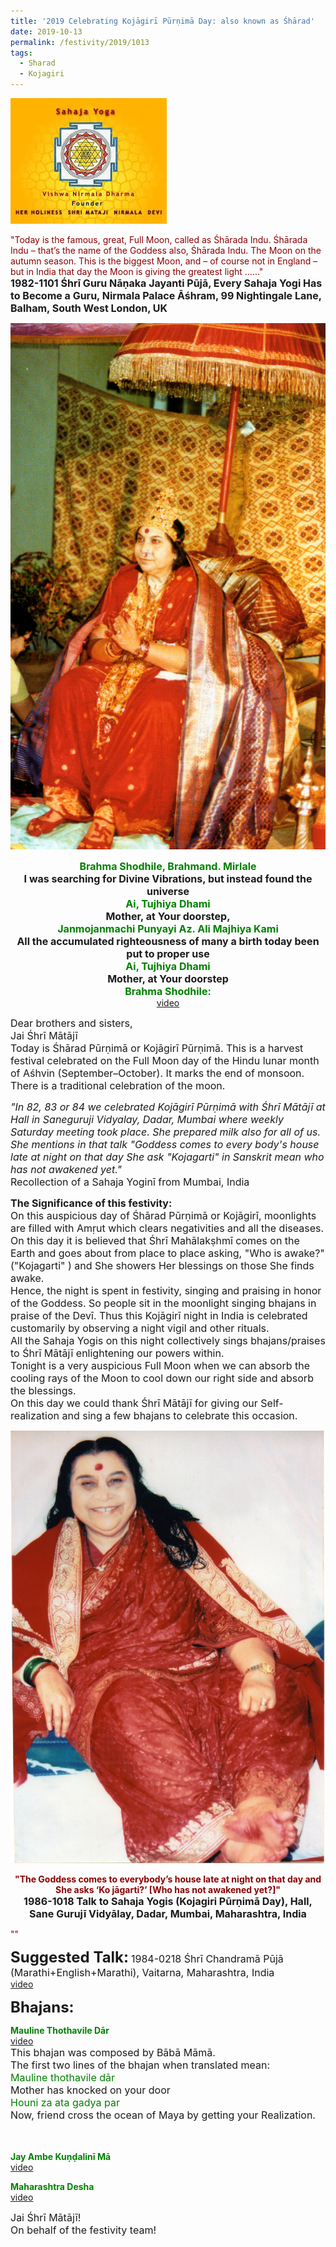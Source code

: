 ```yaml
---
title: '2019 Celebrating Kojāgirī Pūrṇimā Day: also known as Śhārad'
date: 2019-10-13
permalink: /festivity/2019/1013
tags:
  - Sharad
  - Kojagiri
---
```


![PICTURE 1](/images/image1.png)

<p>
<font color="DarkRed">"Today is the famous, great, Full Moon, called as Śhārada Indu. Śhārada Indu – that’s the name of the Goddess also, Śhārada Indu. The Moon on the autumn season. This is the biggest Moon, and – of course not in England – but in India that day the Moon is giving the greatest light ......"</font><br>
<font size="+0"><b>1982-1101 Śhrī Guru Nāṇaka Jayanti Pūjā, Every Sahaja Yogi Has to Become a Guru, Nirmala Palace Āśhram, 99 Nightingale Lane, Balham, South West London, UK</b></font>
</p>

<div style="text-align: center"><img src="/images/image210.png" /></div>

<p style="text-align:center;">
<font color="Green"><font size="+0"><b>Brahma Shodhile, Brahmand. Mirlale</b></font></font><br>
<font size="+0"><b>I was searching for Divine Vibrations, but instead found the universe</b></font><br>
<font color="Green"><font size="+0"><b>Ai, Tujhiya Dhami</b></font></font><br>
<font size="+0"><b>Mother, at Your doorstep,</b></font><br>
<font color="Green"><font size="+0"><b>Janmojanmachi Punyayi Az. Ali Majhiya Kami</b></font></font><br>
<font size="+0"><b>All the accumulated righteousness of many a birth today been put to proper use</b></font><br>
<font color="Green"><font size="+0"><b>Ai, Tujhiya Dhami</b></font></font><br>
<font size="+0"><b>Mother, at Your doorstep</b></font><br>
<font color="Green"><font size="+0"><b>Brahma Shodhile:</b></font></font><br>
<a href="https://www.youtube.com/watch?v=Lk_oRuRnvGo">video</a>
</p>

<p>
<font size="+0">Dear brothers and sisters,<br>
Jai Śhrī Mātājī<br>
Today is Śhārad Pūrṇimā or Kojāgirī Pūrṇimā. This is a harvest festival celebrated on the Full Moon day of the Hindu lunar month of Aśhvin (September–October). It marks the end of monsoon. There is a traditional celebration of the moon.</font>
</p>

<p>
<font size="+0"><i>"In 82, 83 or 84 we celebrated Kojāgirī Pūrṇimā with Śhrī Mātājī at Hall in Saneguruji Vidyalay, Dadar, Mumbai where weekly Saturday meeting took place. She prepared milk also for all of us.
She mentions in that talk "Goddess comes to every body's house late at night on that day She ask "Kojagarti" in Sanskrit mean who has not awakened yet."</i><br>
Recollection of a Sahaja Yoginī from Mumbai, India</font>
</p>

<p>
<font size="+0"><b>The Significance of this festivity:</b><br>
On this auspicious day of Śhārad Pūrṇimā or Kojāgirī, moonlights are filled with Amṛut which clears negativities and all the diseases.<br>
On this day it is believed that Śhrī Mahālakṣhmī comes on the Earth and goes about from place to place asking, "Who is awake?" ("Kojagarti" ) and She showers Her blessings on those She finds awake.<br> 
Hence, the night is spent in festivity, singing and praising in honor of the Goddess. So people sit in the moonlight singing bhajans in praise of the Devī. Thus this Kojāgirī night in India is celebrated customarily by observing a night vigil and other rituals.<br>
All the Sahaja Yogis on this night collectively sings bhajans/praises to Śhrī Mātājī enlightening our powers within.<br>
Tonight is a very auspicious Full Moon when we can absorb the cooling rays of the Moon to cool down our right side and absorb the blessings.<br>
On this day we could thank Śhrī Mātājī for giving our Self-realization and sing a few bhajans to celebrate this occasion.</font>
</p>

<div style="text-align: center"><img src="/images/image211.png" /></div>

<p style="text-align:center;">
<font color="DarkRed"><b>"The Goddess comes to everybody’s house late at night on that day and 
She asks ‘Ko jāgarti?’ [Who has not awakened yet?]"</b></font><br>
<font size="+0"><b>1986-1018 Talk to Sahaja Yogis (Kojagiri Pūrṇimā Day), Hall, Sane Gurujī Vidyālay, Dadar, Mumbai, Maharashtra, India</b></font>
</p>

<p>
<font color="DarkRed">""</font><br>

</p>

<font size="+2"><b>Suggested Talk:</b></font> 
<font size="+0">1984-0218 Śhrī Chandramā Pūjā (Marathi+English+Marathi), Vaitarna, Maharashtra, India</font>
<br><a href="https://www.youtube.com/watch?time_continue=2093&v=lw5h5fnhqm4"> video</a><br>

<font size="+2"><b>Bhajans:</b></font>

<p>
<font color="green"><b>Mauline Thothavile Dār</b></font><br>
<a href="https://www.youtube.com/watch?v=TEFYMvTc6V0"> video</a><br>
<font size="+0">This bhajan was composed by Bābā Māmā.<br>
The first two lines of the bhajan when translated mean:<br>
<font color="green">Mauline thothavile dār</font><br>
Mother has knocked on your door<br>
<font color="green">Houni za ata gadya par</font><br>
Now, friend cross the ocean of Maya by getting your Realization.</font><br>
<br>
<br>
</p>

<p>
<font color="green"><b>Jay Ambe Kuṇḍalinī Mā</b></font><br>
<a href="https://www.youtube.com/watch?v=V98lTrcSZec">video</a>
</p>

<p>
<font color="green"><b>Maharashtra Desha</b></font><br>
<a href="https://www.youtube.com/watch?v=0gT3SnIwI4M">video</a>
</p>

<p>
<font size="+0">Jai Śhrī Mātājī!<br>
On behalf of the festivity team!</font>
</p>